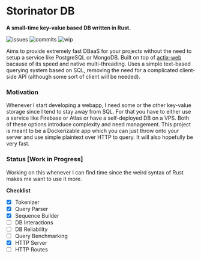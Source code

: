 # Storinator DB
**A small-time key-value based DB written in Rust.**

![issues](https://img.shields.io/github/issues/zrthxn/storinator)
![commits](https://img.shields.io/github/last-commit/zrthxn/storinator)
![wip](https://img.shields.io/badge/dev-active-blue)

Aims to provide extremely fast DBaaS for your projects without the need to setup a 
service like PostgreSQL or MongoDB.
Built on top of [actix-web](https://actix.rs/) bacause of its speed and native multi-threading.
Uses a simple text-based querying system based on SQL, removing the need for a 
complicated client-side API (although some sort of client will be needed).

### Motivation
Whenever I start developing a webapp, I need some or the other key-value storage since
I tend to stay away from SQL. For that you have to either use a service like Firebase or Atlas
or have a self-deployed DB on a VPS. Both of these options introduce complexity and need management.
This project is meant to be a Dockerizable app which you can just throw onto your server 
and use simple plaintext over HTTP to query. It will also hopefully be very fast.


### Status [Work in Progress]
Working on this whenever I can find time since the weird 
syntax of Rust makes me want to use it more.

**Checklist**
- [x] Tokenizer
- [x] Query Parser
- [x] Sequence Builder
- [ ] DB Interactions
- [ ] DB Reliability
- [ ] Query Benchmarking
- [x] HTTP Server
- [ ] HTTP Routes